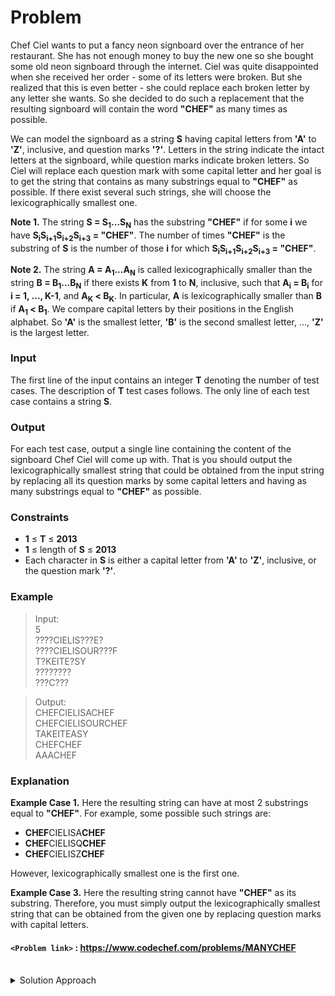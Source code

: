 # Problem
Chef Ciel wants to put a fancy neon signboard over the entrance of her restaurant. She has not enough money to buy the new one so she bought some old neon signboard through the internet. Ciel was quite disappointed when she received her order - some of its letters were broken. But she realized that this is even better - she could replace each broken letter by any letter she wants. So she decided to do such a replacement that the resulting signboard will contain the word **"CHEF"** as many times as possible.

We can model the signboard as a string **S** having capital letters from **'A'** to **'Z'**, inclusive, and question marks **'?'**. Letters in the string indicate the intact letters at the signboard, while question marks indicate broken letters. So Ciel will replace each question mark with some capital letter and her goal is to get the string that contains as many substrings equal to **"CHEF"** as possible. If there exist several such strings, she will choose the lexicographically smallest one.

**Note 1.** The string **S = S<sub>1</sub>...S<sub>N</sub>** has the substring **"CHEF"** if for some **i** we have **S<sub>i</sub>S<sub>i+1</sub>S<sub>i+2</sub>S<sub>i+3</sub> = "CHEF"**. The number of times **"CHEF"** is the substring of **S** is the number of those **i** for which **S<sub>i</sub>S<sub>i+1</sub>S<sub>i+2</sub>S<sub>i+3</sub> = "CHEF"**.

**Note 2.** The string **A = A<sub>1</sub>...A<sub>N</sub>** is called lexicographically smaller than the string **B = B<sub>1</sub>...B<sub>N</sub>** if there exists **K** from **1** to **N**, inclusive, such that **A<sub>i</sub> = B<sub>i</sub>** for **i = 1, ..., K-1**, and **A<sub>K</sub> < B<sub>K</sub>**. In particular, **A** is lexicographically smaller than **B** if **A<sub>1</sub> < B<sub>1</sub>**. We compare capital letters by their positions in the English alphabet. So **'A'** is the smallest letter, **'B'** is the second smallest letter, ..., **'Z'** is the largest letter.

### Input
The first line of the input contains an integer **T** denoting the number of test cases. The description of **T** test cases follows. The only line of each test case contains a string **S**.

### Output
For each test case, output a single line containing the content of the signboard Chef Ciel will come up with. That is you should output the lexicographically smallest string that could be obtained from the input string by replacing all its question marks by some capital letters and having as many substrings equal to **"CHEF"** as possible.

### Constraints
*   **1** ≤ **T** ≤ **2013**
*   **1** ≤ length of **S** ≤ **2013**
*   Each character in **S** is either a capital letter from **'A'** to **'Z'**, inclusive, or the question mark **'?'**.

### Example
>Input:<br/>
5<br/>
????CIELIS???E?<br/>
????CIELISOUR???F<br/>
T?KEITE?SY<br/>
????????<br/>
???C???<br/>

>Output:<br/>
CHEFCIELISACHEF<br/>
CHEFCIELISOURCHEF<br/>
TAKEITEASY<br/>
CHEFCHEF<br/>
AAACHEF<br/>

### Explanation
**Example Case 1.** Here the resulting string can have at most 2 substrings equal to **"CHEF"**. For example, some possible such strings are:

*   **CHEF**CIELISA**CHEF**
*   **CHEF**CIELISQ**CHEF**
*   **CHEF**CIELISZ**CHEF**

However, lexicographically smallest one is the first one.

**Example Case 3.** Here the resulting string cannot have **"CHEF"** as its substring. Therefore, you must simply output the lexicographically smallest string that can be obtained from the given one by replacing question marks with capital letters.

#### `<Problem link>` : <https://www.codechef.com/problems/MANYCHEF>
<br/>
<details>
  <summary>Solution Approach</summary>
  
  ######
  
  The two important things to note is:
  - Since all "CHEF" characters are distinct, all occurrences of "CHEF"s in S must be non-overlapping. Hence, each time we can replace the current positions of string with “CHEF”, it is optimal to replace with it.
  - To get the lexicographically smallest answer we iterate backwards inserting chef wherever possible and then replace remaining "?" with "A" so that "A"'s appear at the start of the string.
  
  We can simply bruteforce the string from backwards and greedily change every possible replacement to "CHEF". Fill the remaining "?" with "A".
  
  The pseudo code is:
  ```cpp
    for(i = N-4; i ≥ 0; i--){
        if can_replace(S[i....i+3], "CHEF")
            replace(S[i..i+3], "CHEF")
    }
    
    for(i = 0; i < N; i++){
        if (S[i] == '?')
            S[i] = 'A'
    }
    
  ``` 
  
  ### References
  
  >https://discuss.codechef.com/questions/5606/manychef-editorial<br/>
  
</details>
